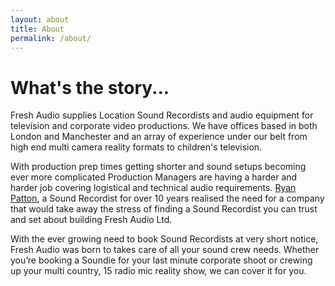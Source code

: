 ```yaml
---
layout: about
title: About
permalink: /about/
---
```


# What's the story...

Fresh Audio supplies Location Sound Recordists and audio equipment for television and corporate video productions. We have offices based in both London and Manchester and an array of experience under our belt from high end multi camera reality formats to children's television.

With production prep times getting shorter and sound setups becoming ever more complicated Production Managers are having a harder and harder job covering logistical and technical audio requirements. [Ryan Patton]({{site.url}}/crew/ryan), a Sound Recordist for over 10 years realised the need for a company that would take away the stress of finding a Sound Recordist you can trust and set about building Fresh Audio Ltd.

With the ever growing need to book Sound Recordists at very short notice, Fresh Audio was born to takes care of all your sound crew needs. Whether you’re booking a Soundie for your last minute corporate shoot or crewing up your multi country, 15 radio mic reality show, we can cover it for you.